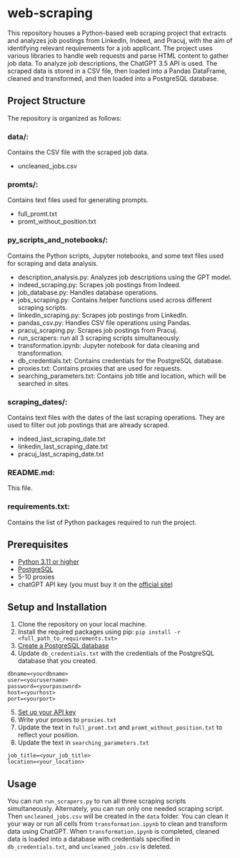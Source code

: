 # web-scraping
This repository houses a Python-based web scraping project that extracts and analyzes job postings from LinkedIn, Indeed, and Pracuj, with the aim of identifying relevant requirements for a job applicant. The project uses various libraries to handle web requests and parse HTML content to gather job data. To analyze job descriptions, the ChatGPT 3.5 API is used. The scraped data is stored in a CSV file, then loaded into a Pandas DataFrame, cleaned and transformed, and then loaded into a PostgreSQL database.

## Project Structure
The repository is organized as follows:

### data/: 
Contains the CSV file with the scraped job data.
- uncleaned_jobs.csv
### promts/: 
Contains text files used for generating prompts.
- full_promt.txt
- promt_without_position.txt
### py_scripts_and_notebooks/: 
Contains the Python scripts, Jupyter notebooks, and some text files used for scraping and data analysis.
- description_analysis.py: Analyzes job descriptions using the GPT model.
- indeed_scraping.py: Scrapes job postings from Indeed.
- job_database.py: Handles database operations.
- jobs_scraping.py: Contains helper functions used across different scraping scripts.
- linkedin_scraping.py: Scrapes job postings from LinkedIn.
- pandas_csv.py: Handles CSV file operations using Pandas.
- pracuj_scraping.py: Scrapes job postings from Pracuj.
- run_scrapers: run all 3 scraping scripts simultaneously.
- transformation.ipynb: Jupyter notebook for data cleaning and transformation.
- db_credentials.txt: Contains credentials for the PostgreSQL database.
- proxies.txt: Contains proxies that are used for requests.
- searching_parameters.txt: Contains job title and location, which will be searched in sites.
### scraping_dates/: 
Contains text files with the dates of the last scraping operations. They are used to filter out job postings that are already scraped.
- indeed_last_scraping_date.txt
- linkedin_last_scraping_date.txt
- pracuj_last_scraping_date.txt
### README.md: 
This file.
### requirements.txt: 
Contains the list of Python packages required to run the project.

## Prerequisites
- [Python 3.11 or higher](https://www.python.org/downloads/)
- [PostgreSQL](https://www.postgresql.org/download/)
- 5-10 proxies
- chatGPT API key (you must buy it on the [official site](https://platform.openai.com/))

## Setup and Installation
1. Clone the repository on your local machine.
2. Install the required packages using pip: `pip install -r <full_path_to_requirements.txt>`
3. [Create a PostgreSQL database](https://www.geeksforgeeks.org/postgresql-create-database/)
4. Update `db_credentials.txt` with the credentials of the PostgreSQL database that you created. 
```
dbname=<yourdbname>
user=<yourusername>
password=<yourpassword>
host=<yourhost>
port=<yourport>
```
5. [Set up your API key](https://platform.openai.com/docs/quickstart/step-2-set-up-your-api-key)
6. Write your proxies to `proxies.txt`
7. Update the text in `full_promt.txt` and `promt_without_position.txt` to reflect your position.
8. Update the text in `searching_parameters.txt`
```
job_title=<your_job_title> 
location=<your_location>
```

## Usage
You can run `run_scrapers.py` to run all three scraping scripts simultaneously. Alternately, you can run only one needed scraping script.
Then `uncleaned_jobs.csv` will be created in the `data` folder. You can clean it your way or run all cells from `transformation.ipynb` to clean and transform data using ChatGPT.
When `transformation.ipynb` is completed, cleaned data is loaded into a database with credentials specified in `db_credentials.txt`, and `uncleaned_jobs.csv` is deleted.
 
